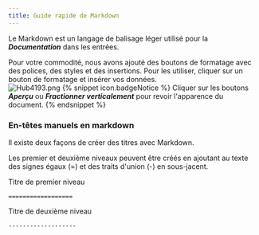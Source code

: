 ```yaml
---
title: Guide rapide de Markdown
---
```

Le Markdown est un langage de balisage léger utilisé pour la ***Documentation*** dans les entrées.  

Pour votre commodité, nous avons ajouté des boutons de formatage avec des polices, des styles et des insertions. Pour les utiliser, cliquer sur un bouton de formatage et insérer vos données.  
![Hub4193.png](/img/fr/hub/Hub4193.png) 
{% snippet icon.badgeNotice %} 
Cliquer sur les boutons ***Aperçu*** ou ***Fractionner verticalement*** pour revoir l&apos;apparence du document. 
{% endsnippet %}
 
### En-têtes manuels en markdown 

Il existe deux façons de créer des titres avec Markdown.  

Les premier et deuxième niveaux peuvent être créés en ajoutant au texte des signes égaux (=) et des traits d'union (-) en sous-jacent.  

Titre de premier niveau  

`==================`  

Titre de deuxième niveau  

`-------------------`  


